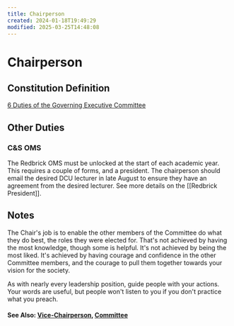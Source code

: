 ```yaml
---
title: Chairperson
created: 2024-01-18T19:49:29
modified: 2025-03-25T14:48:08
---
```


# Chairperson

## Constitution Definition

[6 Duties of the Governing Executive Committee](../documents/Constitution.md#6%20Duties%20of%20the%20Governing%20Executive%20Committee)

## Other Duties

### C&S OMS

The Redbrick OMS must be unlocked at the start of each academic year. This requires a couple of forms, and a president. The chairperson should email the desired DCU lecturer in late August to ensure they have an agreement from the desired lecturer. See more details on the [[Redbrick President]].

## Notes

The Chair's job is to enable the other members of the Committee do what they do best, the roles they were elected for. That's not achieved by having the most knowledge, though some is helpful. It's not achieved by being the most liked. It's achieved by having courage and confidence in the other Committee members, and the courage to pull them together towards your vision for the society.

As with nearly every leadership position, guide people with your actions. Your words are useful, but people won't listen to you if you don't practice what you preach.

#### See Also: [Vice-Chairperson](Vice-Chairperson.md), [Committee](Committee.md)
